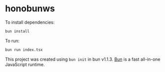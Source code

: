 # honobunws

To install dependencies:

```bash
bun install
```

To run:

```bash
bun run index.tsx
```

This project was created using `bun init` in bun v1.1.3. [Bun](https://bun.sh) is a fast all-in-one JavaScript runtime.
